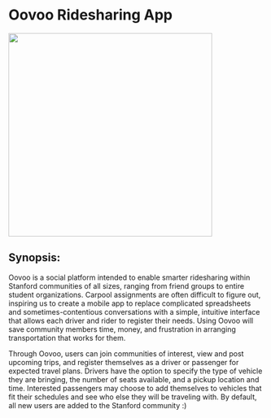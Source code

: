 # Oovoo Ridesharing App

<img src="https://github.com/melissaflee02/oovoo/assets/11845111/444e60a3-cb83-4c7c-b2d6-7584fb9433fb" width="400" height="400">

## Synopsis:

Oovoo is a social platform intended to enable smarter ridesharing within Stanford communities of all sizes, ranging from friend groups to entire student organizations. Carpool assignments are often difficult to figure out, inspiring us to create a mobile app to replace complicated spreadsheets and sometimes-contentious conversations with a simple, intuitive interface that allows each driver and rider to register their needs. Using Oovoo will save community members time, money, and frustration in arranging transportation that works for them.

Through Oovoo, users can join communities of interest, view and post upcoming trips, and register themselves as a driver or passenger for expected travel plans. Drivers have the option to specify the type of vehicle they are bringing, the number of seats available, and a pickup location and time. Interested passengers may choose to add themselves to vehicles that fit their schedules and see who else they will be traveling with. By default, all new users are added to the Stanford community :)
